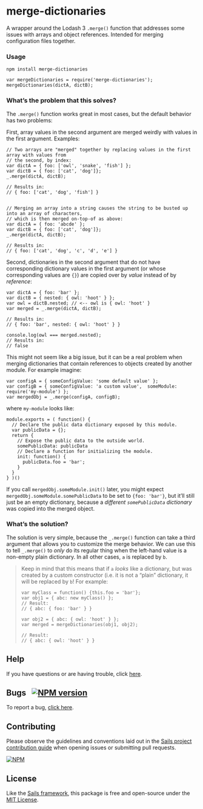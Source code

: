 # merge-dictionaries

A wrapper around the Lodash 3 `.merge()` function that addresses some issues with arrays and object references.  Intended for merging configuration files together.

### Usage

```
npm install merge-dictionaries
```

```
var mergeDictionaries = require('merge-dictionaries');
mergeDictionaries(dictA, dictB);
```

### What&rsquo;s the problem that this solves?

The `.merge()` function works great in most cases, but the default behavior has two problems:

First, array values in the second argument are merged weirdly with values in the first argument.  Examples:

```
// Two arrays are "merged" together by replacing values in the first array with values from
// the second, by index:
var dictA = { foo: ['owl', 'snake', 'fish'] };
var dictB = { foo: ['cat', 'dog']};
_.merge(dictA, dictB);

// Results in:
// { foo: ['cat', 'dog', 'fish'] }


// Merging an array into a string causes the string to be busted up into an array of characters,
// which is then merged on-top-of as above:
var dictA = { foo: 'abcde' };
var dictB = { foo: ['cat', 'dog']};
_.merge(dictA, dictB);

// Results in:
// { foo: ['cat', 'dog', 'c', 'd', 'e'] }
```

Second, dictionaries in the second argument that do not have corresponding dictionary values in the first argument (or whose corresponding values are `{}`) are copied over by _value_ instead of by _reference_:

```
var dictA = { foo: 'bar' };
var dictB = { nested: { owl: 'hoot' } };
var owl = dictB.nested; // <-- owl is { owl: 'hoot' }
var merged = _.merge(dictA, dictB);

// Results in:
// { foo: 'bar', nested: { owl: 'hoot' } }

console.log(owl === merged.nested);
// Results in:
// false
```

This might not seem like a big issue, but it can be a real problem when merging dictionaries that contain references to objects created by another module.  For example imagine:

```
var configA = { someConfigValue: 'some default value' };
var configB = { someConfigValue: 'a custom value',  someModule: require('my-module') };
var mergedObj = _.merge(configA, configB);
```

where `my-module` looks like:

```
module.exports = ( function() {
  // Declare the public data dictionary exposed by this module.
  var publicData = {};
  return {
    // Expose the public data to the outside world.
    somePublicData: publicData
    // Declare a function for initializing the module.
    init: function() {
      publicData.foo = 'bar';
    }
  }
} )()
```

If you call `mergedObj.someModule.init()` later, you might expect `mergedObj.someModule.somePublicData` to be set to `{foo: 'bar'}`, but it&rsquo;ll still just be an empty dictionary, because a _different `somePublicData` dictionary_ was copied into the merged object.

### What&rsquo;s the solution?

The solution is very simple, because the `_.merge()` function can take a third argument that allows you to customize the merge behavior.  We can use this to tell `_.merge()` to _only_ do its regular thing when the left-hand value is a non-empty plain dictionary.  In all other cases, `a` is replaced by `b`.

> Keep in mind that this means that if `a` _looks_ like a dictionary, but was created by a custom constructor (i.e. it is not a &ldquo;plain&rdquo; dictionary, it will be replaced by `b`!  For example:
>
> ```
> var myClass = function() {this.foo = 'bar'};
> var obj1 = { abc: new myClass() };
> // Result:
> // { abc: { foo: 'bar' } }
>
> var obj2 = { abc: { owl: 'hoot' } };
> var merged = mergeDictionaries(obj1, obj2);
>
> // Result:
> // { abc: { owl: 'hoot' } }
> ```


## Help

If you have questions or are having trouble, click [here](http://sailsjs.com/support).


## Bugs &nbsp; [![NPM version](https://badge.fury.io/js/merge-dictionaries.svg)](http://npmjs.com/package/merge-dictionaries)

To report a bug, [click here](http://sailsjs.com/bugs).


## Contributing

Please observe the guidelines and conventions laid out in the [Sails project contribution guide](http://sailsjs.com/documentation/contributing) when opening issues or submitting pull requests.

[![NPM](https://nodei.co/npm/merge-dictionaries.png?downloads=true)](http://npmjs.com/package/merge-dictionaries)

## License

Like the [Sails framework](http://sailsjs.com), this package is free and open-source under the [MIT License](http://sailsjs.com/license).
